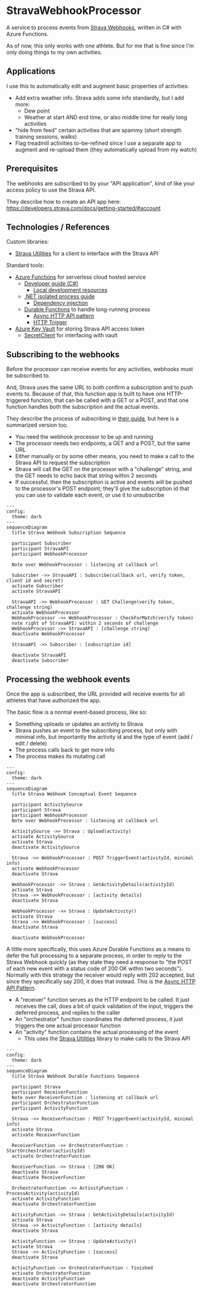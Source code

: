 # StravaWebhookProcessor

A service to process events from [Strava Webhooks](https://developers.strava.com/docs/webhooks/), written in C# with Azure Functions.

As of now, this only works with one athlete. But for me that is fine since I'm only doing things to my own activities.

## Applications

I use this to automatically edit and augment basic properties of activities:

- Add extra weather info. Strava adds some info standardly, but I add more:
  - Dew point
  - Weather at start AND end time, or also middle time for really long activities
- "hide from feed" certain activities that are spammy (short strength training sessions, walks)
- Flag treadmill activities to-be-refined since I use a separate app to augment and re-upload them (they automatically upload from my watch)

## Prerequisites

The webhooks are subscribed to by your "API application", kind of like your access policy to use the Strava API.

They describe how to create an API app here: https://developers.strava.com/docs/getting-started/#account

## Technologies / References

Custom libraries:

- [Strava Utilities](https://github.com/LoganTretter/StravaUtilities) for a client to interface with the Strava API

Standard tools:

- [Azure Functions](https://learn.microsoft.com/en-us/azure/azure-functions/) for serverless cloud hosted service
  - [Developer guide (C#)](https://learn.microsoft.com/en-us/azure/azure-functions/functions-reference?pivots=programming-language-csharp)
    - [Local development resources](https://learn.microsoft.com/en-us/azure/azure-functions/functions-develop-local?pivots=programming-language-csharp)
  - [.NET isolated process guide](https://learn.microsoft.com/en-us/azure/azure-functions/dotnet-isolated-process-guide)
    - [Dependency injection](https://learn.microsoft.com/en-us/azure/azure-functions/functions-develop-local?pivots=programming-language-csharp)
  - [Durable Functions](https://learn.microsoft.com/en-us/azure/azure-functions/durable/) to handle long-running process
    - [Async HTTP API pattern](https://learn.microsoft.com/en-us/azure/azure-functions/durable/durable-functions-overview?tabs=isolated-process%2Cnodejs-v3%2Cv1-model&pivots=csharp#async-http)
    - [HTTP Trigger](https://learn.microsoft.com/en-us/azure/azure-functions/functions-bindings-http-webhook-trigger?tabs=python-v2%2Cisolated-process%2Cnodejs-v4%2Cfunctionsv2&pivots=programming-language-csharp)
- [Azure Key Vault](https://learn.microsoft.com/en-us/azure/key-vault/general/) for storing Strava API access token
  - [SecretClient](https://learn.microsoft.com/en-us/dotnet/api/overview/azure/security.keyvault.secrets-readme?view=azure-dotnet) for interfacing with vault

## Subscribing to the webhooks

Before the processor can receive events for any activities, webhooks must be subscribed to.

And, Strava uses the same URL to both confirm a subscription and to push events to. Because of that, this function app is built to have one HTTP-triggered function, that can be called with a GET or a POST, and that one function handles both the subscription and the actual events.

They describe the process of subscribing in [their guide](https://developers.strava.com/docs/webhooks/), but here is a summarized version too.

- You need the webhook processor to be up and running
- The processor needs two endpoints, a GET and a POST, but the same URL
- Either manually or by some other means, you need to make a call to the Strava API to request the subscription
- Strava will call the GET on the processor with a "challenge" string, and the GET needs to echo back that string within 2 seconds
- If successful, then the subscription is active and events will be pushed to the processor's POST endpoint; they'll give the subscription id that you can use to validate each event, or use it to unsubscribe

```mermaid
---
config:
  theme: dark
---
sequenceDiagram
  title Strava Webhook Subscription Sequence

  participant Subscriber
  participant StravaAPI
  participant WebhookProcessor

  Note over WebhookProcessor : listening at callback url

  Subscriber ->> StravaAPI : Subscribe(callback url, verify token, client id and secret)
  activate Subscriber
  activate StravaAPI

  StravaAPI ->> WebhookProcessor : GET Challenge(verify token, challenge string)
  activate WebhookProcessor
  WebhookProcessor ->> WebhookProcessor : CheckForMatch(verify token)
  note right of StravaAPI: within 2 seconds of challenge
  WebhookProcessor ->> StravaAPI : [challenge string]
  deactivate WebhookProcessor

  StravaAPI ->> Subscriber : [subscription id]

  deactivate StravaAPI
  deactivate Subscriber

```

## Processing the webhook events

Once the app is subscribed, the URL provided will receive events for all athletes that have authorized the app.

The basic flow is a normal event-based process, like so:

- Something uploads or updates an activity to Strava
- Strava pushes an event to the subscribing process, but only with minimal info, but importantly the activity id and the type of event (add / edit / delete)
- The process calls back to get more info
- The process makes its mutating call

```mermaid
---
config:
  theme: dark
---
sequenceDiagram
  title Strava Webhook Conceptual Event Sequence

  participant ActivitySource
  participant Strava
  participant WebhookProcessor
  Note over WebhookProcessor : listening at callback url

  ActivitySource ->> Strava : Upload(activity)
  activate ActivitySource
  activate Strava
  deactivate ActivitySource

  Strava ->> WebhookProcessor : POST TriggerEvent(activityId, minimal info)
  activate WebhookProcessor
  deactivate Strava

  WebhookProcessor ->> Strava : GetActivityDetails(activityId)
  activate Strava
  Strava ->> WebhookProcessor : [activity details]
  deactivate Strava

  WebhookProcessor ->> Strava : UpdateActivity()
  activate Strava
  Strava ->> WebhookProcessor : [success]
  deactivate Strava

  deactivate WebhookProcessor
```

A little more specifically, this uses Azure Durable Functions as a means to defer the full processing to a separate process, in order to reply to the Strava Webhook quickly (as they state they need a response to "the POST of each new event with a status code of 200 OK within two seconds"). Normally with this strategy the receiver would reply with 202 accepted, but since they specifically say 200, it does that instead. This is the [Async HTTP API Pattern](https://learn.microsoft.com/en-us/azure/azure-functions/durable/durable-functions-overview?tabs=isolated-process%2Cnodejs-v3%2Cv1-model&pivots=csharp#async-http).

- A "receiver" function serves as the HTTP endpoint to be called. It just receives the call, does a bit of quick validation of the input, triggers the deferred process, and replies to the caller
- An "orchestrator" function coordinates the deferred process, it just triggers the one actual processor function
- An "activity" function contains the actual processing of the event
  - This uses the [Strava Utilities](https://github.com/LoganTretter/StravaUtilities) library to make calls to the Strava API

```mermaid
---
config:
  theme: dark
---
sequenceDiagram
  title Strava Webhook Durable Functions Sequence

  participant Strava
  participant ReceiverFunction
  Note over ReceiverFunction : listening at callback url
  participant OrchestratorFunction
  participant ActivityFunction

  Strava ->> ReceiverFunction : POST TriggerEvent(activityId, minimal info)
  activate Strava
  activate ReceiverFunction

  ReceiverFunction ->> OrchestratorFunction : StartOrchestrator(activityId)
  activate OrchestratorFunction

  ReceiverFunction ->> Strava : [200 OK]
  deactivate Strava
  deactivate ReceiverFunction

  OrchestratorFunction ->> ActivityFunction : ProcessActivity(activityId)
  activate ActivityFunction
  deactivate OrchestratorFunction

  ActivityFunction ->> Strava : GetActivityDetails(activityId)
  activate Strava
  Strava ->> ActivityFunction : [activity details]
  deactivate Strava

  ActivityFunction ->> Strava : UpdateActivity()
  activate Strava
  Strava ->> ActivityFunction : [success]
  deactivate Strava

  ActivityFunction ->> OrchestratorFunction : finished
  activate OrchestratorFunction
  deactivate ActivityFunction
  deactivate OrchestratorFunction

```
